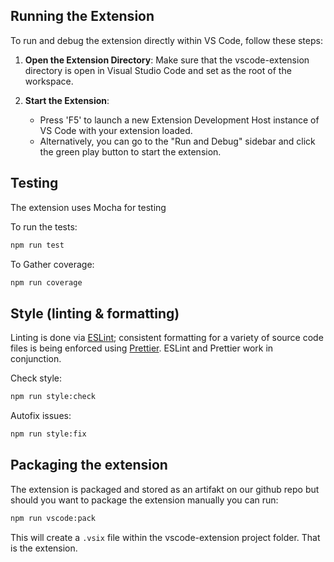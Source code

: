 ## Running the Extension

To run and debug the extension directly within VS Code, follow these steps:

1. **Open the Extension Directory**: Make sure that the vscode-extension directory is open in Visual Studio Code and set as the root of the workspace.

2. **Start the Extension**:

   - Press 'F5' to launch a new Extension Development Host instance of VS Code with your extension loaded.
   - Alternatively, you can go to the "Run and Debug" sidebar and click the green play button to start the extension.

## Testing

The extension uses Mocha for testing

To run the tests:

```bash
npm run test
```

To Gather coverage:

```bash
npm run coverage
```

## Style (linting & formatting)

Linting is done via [ESLint](https://eslint.org/docs/user-guide/getting-started); consistent formatting for a variety of source code files is being enforced using [Prettier](https://prettier.io/docs/en/index.html). ESLint and Prettier work in conjunction.

Check style:

```bash
npm run style:check
```

Autofix issues:

```bash
npm run style:fix
```

## Packaging the extension

The extension is packaged and stored as an artifakt on our github repo but should you want to package the extension manually you can run:

```bash
npm run vscode:pack
```

This will create a `.vsix` file within the vscode-extension project folder. That is the extension.
